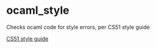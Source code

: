 # ocaml_style
Checks ocaml code for style errors, per CS51 style guide

[CS51 style guide](https://github.com/gvashishtha/ocaml_style/blob/master/style_guide.pdf)
